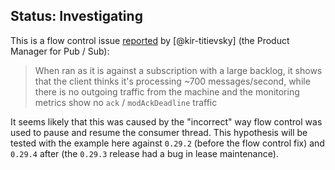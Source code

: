## Status: Investigating

This is a flow control issue [reported][1] by [@kir-titievsky] (the
Product Manager for Pub / Sub):

> When ran as it is against a subscription with a large backlog, it
> shows that the client thinks it's processing ~700 messages/second,
> while there is no outgoing traffic from the machine and the
> monitoring metrics show no `ack` / `modAckDeadline` traffic

It seems likely that this was caused by the "incorrect" way flow control
was used to pause and resume the consumer thread. This hypothesis will be
tested with the example here against `0.29.2` (before the flow control
fix) and `0.29.4` after (the `0.29.3` release had a bug in lease maintenance).

[1]: https://github.com/GoogleCloudPlatform/google-cloud-python/issues/4238
[2]: https://github.com/kir-titievsky
